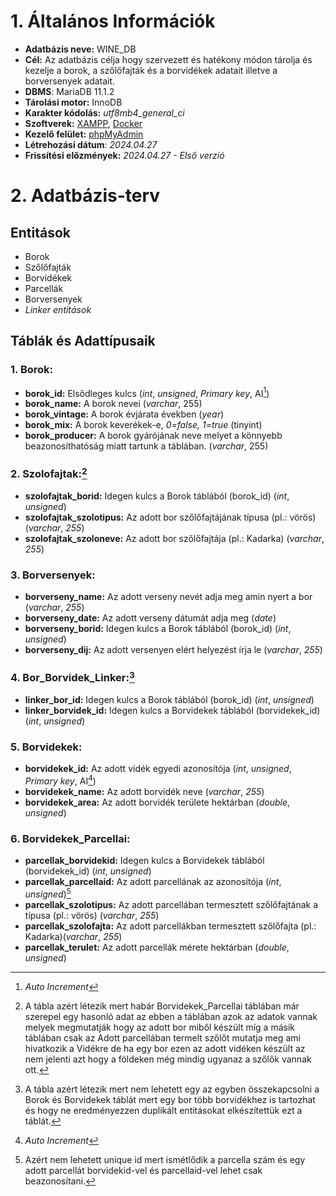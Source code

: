 # 1. Általános Információk

- **Adatbázis neve:** WINE_DB
- **Cél:** Az adatbázis célja hogy szervezett és hatékony módon tárolja és kezelje a borok, a szőlőfajták és a borvidékek adatait illetve a borversenyek adatait.
- **DBMS**: MariaDB 11.1.2
- **Tárolási motor:** InnoDB
- **Karakter kódolás:** *utf8mb4_general_ci*
- **Szoftverek:** [XAMPP](https://www.apachefriends.org/), [Docker](https://www.docker.com/)
- **Kezelő felület:** [phpMyAdmin](https://hub.docker.com/_/phpmyadmin)
- **Létrehozási dátum**: *2024.04.27*
- **Frissítési előzmények:** *2024.04.27 - Első verzió*
# 2. Adatbázis-terv

## Entitások

- Borok
- Szőlőfajták
- Borvidékek
- Parcellák
- Borversenyek
- *Linker entitások*
## Táblák és Adattípusaik

### 1. Borok:
- **borok_id:**  Elsődleges kulcs (*int*, *unsigned*, *Primary key*, AI[^1])
- **borok_name:** A borok nevei (*varchar*, 255)
- **borok_vintage:** A borok évjárata években (*year*)
- **borok_mix:** A borok keverékek-e, *0=false, 1=true* (tinyint)
- **borok_producer:** A borok gyárójának neve melyet a könnyebb beazonosíthatóság miatt tartunk a táblában. (*varchar*, 255)

[^1]: *Auto Increment*
### 2. Szolofajtak:[^2]
- **szolofajtak_borid:** Idegen kulcs a Borok táblából (borok_id) (*int*, *unsigned*)
- **szolofajtak_szolotipus:** Az adott bor szőlőfajtájának típusa (pl.: vörös) (*varchar*, *255*)
- **szolofajtak_szoloneve:** Az adott bor szőlőfajtája (pl.: Kadarka) (*varchar*, *255*)

[^2]: A tábla azért létezik mert habár Borvidekek_Parcellai táblában már szerepel egy hasonló adat az ebben a táblában azok az adatok vannak melyek megmutatják hogy az adott bor miből készült míg a másik táblában csak az Adott parcellában termelt szőlőt mutatja meg ami hivatkozik a Vidékre de ha egy bor ezen az adott vidéken készült az nem jelenti azt hogy a földeken még mindig ugyanaz a szőlők vannak ott. 
### 3. Borversenyek:
- **borverseny_name:** Az adott verseny nevét adja meg amin nyert a bor (*varchar*, *255*)
- **borverseny_date:** Az adott verseny dátumát adja meg (*date*)
- **borverseny_borid:** Idegen kulcs a Borok táblából (borok_id) (*int*, *unsigned*)
- **borverseny_dij:** Az adott versenyen elért helyezést írja le (*varchar*, *255*)

### 4. Bor_Borvidek_Linker:[^3]
- **linker_bor_id:** Idegen kulcs a Borok táblából (borok_id) (*int*, *unsigned*)
- **linker_borvidek_id:** Idegen kulcs a Borvidekek táblából (borvidekek_id) (*int*, *unsigned*)

[^3]: A tábla azért létezik mert nem lehetett egy az egyben összekapcsolni a Borok és Borvidekek táblát mert egy bor több borvidékhez is tartozhat és hogy ne eredményezzen duplikált entitásokat elkészítettük ezt a táblát.

### 5. Borvidekek:
- **borvidekek_id:** Az adott vidék egyedi azonosítója (*int*, *unsigned*, *Primary key*, AI[^1])
- **borvidekek_name:** Az adott borvidék neve (*varchar*, *255*)
- **borvidekek_area:** Az adott borvidék területe hektárban (*double*, *unsigned*)

### 6. Borvidekek_Parcellai:
- **parcellak_borvidekid:** Idegen kulcs a Borvidekek táblából (borvidekek_id) (*int*, *unsigned*)
- **parcellak_parcellaid:** Az adott parcellának az azonosítója (*int*, *unsigned*)[^4]
- **parcellak_szolotipus:** Az adott parcellában termesztett szőlőfajtának a típusa (pl.: vörös)        (*varchar*, *255*)
- **parcellak_szolofajta:** Az adott parcellákban termesztett szőlőfajta (pl.: Kadarka)(*varchar*, *255*)
- **parcellak_terulet:** Az adott parcellák mérete hektárban (*double*, *unsigned*)

[^4]: Azért nem lehetett unique id mert ismétlődik a parcella szám és egy adott parcellát borvidekid-vel és parcellaid-vel lehet csak beazonosítani.

